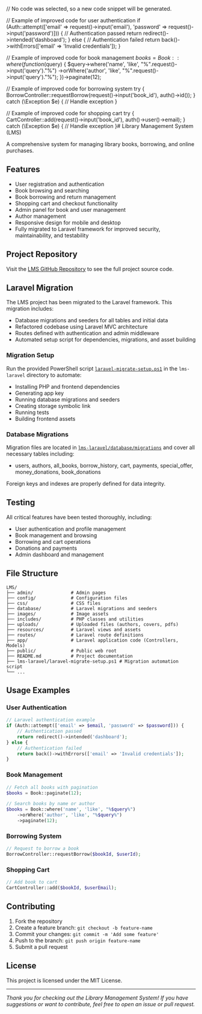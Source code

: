 // No code was selected, so a new code snippet will be generated.

// Example of improved code for user authentication
if (Auth::attempt(['email' => request()->input('email'), 'password' => request()->input('password')])) {
    // Authentication passed
    return redirect()->intended('dashboard');
} else {
    // Authentication failed
    return back()->withErrors(['email' => 'Invalid credentials']);
}

// Example of improved code for book management
$books = Book::where(function ($query) {
    $query->where('name', 'like', "%".request()->input('query')."%")
          ->orWhere('author', 'like', "%".request()->input('query')."%");
})->paginate(12);

// Example of improved code for borrowing system
try {
    BorrowController::requestBorrow(request()->input('book_id'), auth()->id());
} catch (\Exception $e) {
    // Handle exception
}

// Example of improved code for shopping cart
try {
    CartController::add(request()->input('book_id'), auth()->user()->email);
} catch (\Exception $e) {
    // Handle exception
}# Library Management System (LMS)

A comprehensive system for managing library books, borrowing, and online purchases.

## Features

- User registration and authentication
- Book browsing and searching
- Book borrowing and return management
- Shopping cart and checkout functionality
- Admin panel for book and user management
- Author management
- Responsive design for mobile and desktop
- Fully migrated to Laravel framework for improved security, maintainability, and testability

## Project Repository

Visit the [LMS GitHub Repository](https://github.com/oyaon/LMSG) to see the full project source code.

## Laravel Migration

The LMS project has been migrated to the Laravel framework. This migration includes:

- Database migrations and seeders for all tables and initial data
- Refactored codebase using Laravel MVC architecture
- Routes defined with authentication and admin middleware
- Automated setup script for dependencies, migrations, and asset building

### Migration Setup

Run the provided PowerShell script [`laravel-migrate-setup.ps1`](lms-laravel/laravel-migrate-setup.ps1) in the `lms-laravel` directory to automate:

- Installing PHP and frontend dependencies
- Generating app key
- Running database migrations and seeders
- Creating storage symbolic link
- Running tests
- Building frontend assets

### Database Migrations

Migration files are located in [`lms-laravel/database/migrations`](lms-laravel/database/migrations) and cover all necessary tables including:

- users, authors, all_books, borrow_history, cart, payments, special_offer, money_donations, book_donations

Foreign keys and indexes are properly defined for data integrity.

## Testing

All critical features have been tested thoroughly, including:

- User authentication and profile management
- Book management and browsing
- Borrowing and cart operations
- Donations and payments
- Admin dashboard and management

## File Structure

```plaintext
LMS/
├── admin/              # Admin pages
├── config/             # Configuration files
├── css/                # CSS files
├── database/           # Laravel migrations and seeders
├── images/             # Image assets
├── includes/           # PHP classes and utilities
├── uploads/            # Uploaded files (authors, covers, pdfs)
├── resources/          # Laravel views and assets
├── routes/             # Laravel route definitions
├── app/                # Laravel application code (Controllers, Models)
├── public/             # Public web root
├── README.md           # Project documentation
├── lms-laravel/laravel-migrate-setup.ps1 # Migration automation script
└── ...
```

## Usage Examples

### User Authentication

```php
// Laravel authentication example
if (Auth::attempt(['email' => $email, 'password' => $password])) {
    // Authentication passed
    return redirect()->intended('dashboard');
} else {
    // Authentication failed
    return back()->withErrors(['email' => 'Invalid credentials']);
}
```

### Book Management

```php
// Fetch all books with pagination
$books = Book::paginate(12);

// Search books by name or author
$books = Book::where('name', 'like', "%$query%")
    ->orWhere('author', 'like', "%$query%")
    ->paginate(12);
```

### Borrowing System

```php
// Request to borrow a book
BorrowController::requestBorrow($bookId, $userId);
```

### Shopping Cart

```php
// Add book to cart
CartController::add($bookId, $userEmail);
```

## Contributing

1. Fork the repository
2. Create a feature branch: `git checkout -b feature-name`
3. Commit your changes: `git commit -m 'Add some feature'`
4. Push to the branch: `git push origin feature-name`
5. Submit a pull request

## License

This project is licensed under the MIT License.

---

*Thank you for checking out the Library Management System! If you have suggestions or want to contribute, feel free to open an issue or pull request.*
